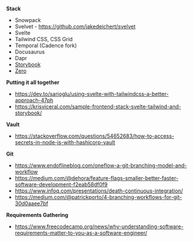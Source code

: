 **Stack**

- Snowpack 
- Svelvet  - https://github.com/jakedeichert/svelvet
- Svelte 
- Tailwind CSS, CSS Grid
- Temporal (Cadence fork)
- Docusaurus
- Dapr
- [Storybook](https://www.learnstorybook.com/)
- [Zero](https://github.com/remoteinterview/zero)

**Putting it all together**

- https://dev.to/sarioglu/using-svelte-with-tailwindcss-a-better-approach-47ph
- https://krisviceral.com/sample-frontend-stack-svelte-tailwind-and-storybook/

**Vault**

- https://stackoverflow.com/questions/54652683/how-to-access-secrets-in-node-js-with-hashicorp-vault

**Git**

- https://www.endoflineblog.com/oneflow-a-git-branching-model-and-workflow
- https://medium.com/@dehora/feature-flags-smaller-better-faster-software-development-f2eab58df0f9
- https://www.infoq.com/presentations/death-continuous-integration/
- https://medium.com/@patrickporto/4-branching-workflows-for-git-30d0aaee7bf

**Requirements Gathering**

- https://www.freecodecamp.org/news/why-understanding-software-requirements-matter-to-you-as-a-software-engineer/
